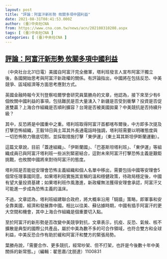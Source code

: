 ```yaml
---
layout: post
title: "評論：阿富汗新形勢 攸關多項中國利益"
date: 2021-08-31T08:41:53.000Z
author: (臺)中央社CNA
from: https://www.cna.com.tw/news/acn/202108310208.aspx
tags: [ (臺)中央社CNA ]
categories: [ (臺)中央社CNA ]
---
```

<!--1630399313000-->
[評論：阿富汗新形勢 攸關多項中國利益](https://www.cna.com.tw/news/acn/202108310208.aspx)
------

<div>
<div></div><div class="paragraph"><p>（中央社台北31日電）美國自阿富汗完全撤軍，塔利班發言人宣布阿富汗獨立後，各國開始思考與阿富汗新政權的關係。有評論指出，中國將在包括反恐、中美競爭、區域經濟等方面思考應對方式。</p><p>英國金融時報今天刊登察哈爾學會研究員葉勝舟的文章，他認為，接下來至少有6個攸關中國利益的事項，包括難民是否大量湧入？新疆是否受到衝擊？投資是否促進雙贏？上海合作組織是否順利擴容？台灣是否被美國拋棄？中美競抗是否持續升級？</p><p>其中，反恐將是中國重中之重。塔利班取得阿富汗首都喀布爾後，中方即多次提及打擊恐怖組織，王毅18日與土耳其外長通電話時強調，塔利班需要以明確態度與一切恐怖勢力徹底切割，並採取措施打擊「東伊運」（東土耳其斯坦伊斯蘭運動）。</p><p>這篇文章說，目前「蓋達組織」、「伊斯蘭國」、「巴基斯坦塔利班」、「東伊運」等組織成員已與阿富汗塔利班一些派別緊密結合，這對未來阿富汗打擊恐怖主義是艱鉅挑戰，也攸關中國將來對待阿富汗的態度。</p><p>塔利班是否能從安理會恐怖主義組織和個人名單中移出，需要包括中國等安理會5個常任理事國同意。如果塔利班實施其宣稱的溫和穩健政策，待政局穩定後，中國有望大量投資基建；如果塔利班作風激進，新政權無法獲得安理會承認，阿富汗又可能進一步成為恐怖主義的溫床。</p><p>不過，文章認為，塔利班組建聯合政府，將大概率沿用「騎牆」策略，即軍事和安全靠美國，經濟和發展靠中國。相比以往美、蘇佔據時期，中國有插手阿富汗的更大空間和機會，其中上海合作組織是個重要切入點。</p><p>至於阿富汗的新形勢是否改變中美競爭對抗，文章表示，抗疫、反恐、氣候、核不擴散是典型的國際公共產品，屬於中美為數不多的可合作領域，也符合雙方和全球利益，中美反恐合作有助於緩和阿富汗和雙方的緊張局勢。</p><p>葉勝舟說，「需要合作、更多競抗，經常吵架、但不打架，也許是今後數十年中美關係的新常態。」（編輯：翟思嘉/沈朋達）1100831</p></div>
</div>
